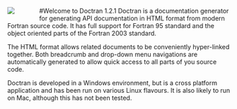 #Welcome to Doctran 1.2.1
<image align="left" style="margin: 0 4em 1.0em 0" src="images/logo.png"/> Doctran is a documentation generator for generating API documentation in HTML format from modern Fortran source code. It has full support for Fortran 95 standard and the object oriented parts of the Fortran 2003 standard.

The HTML format allows related documents to be conveniently hyper-linked together. Both breadcrumb and drop-down menu navigations are automatically generated to allow quick access to all parts of you source code.

Doctran is developed in a Windows environment, but is a cross platform application and has been run on various Linux flavours. It is also likely to run on Mac, although this has not been tested.